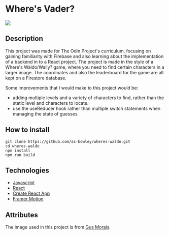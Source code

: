 # Where's Vader?

![](https://imgur.com/oJkGzIo.gif)

## Description

This project was made for The Odin Project's curriculum, focusing on gaining familiarity with Firebase and also learning about the implementation of a backend in to a React project. The project is made in the style of a Where's Waldo/Wally? game, where you need to find certain characters in a larger image. The coordinates and also the leaderboard for the game are all kept on a Firestore database.

Some improvements that I would make to this project would be:

- adding multiple levels and a variety of characters to find, rather than the static level and characters to locate.
- use the useReducer hook rather than multiple switch statements when managing the state of guesses.

## How to install

```
git clone https://github.com/as-bowley/wheres-waldo.git
cd wheres-waldo
npm install
npm run build
```

## Technologies

- [Javascript](https://www.javascript.com/)
- [React](https://reactjs.org/)
- [Create React App](https://create-react-app.dev/)
- [Framer Motion](https://www.framer.com/motion/)

## Attributes

The image used in this project is from [Gus Morais](https://www.behance.net/gusmorais).
